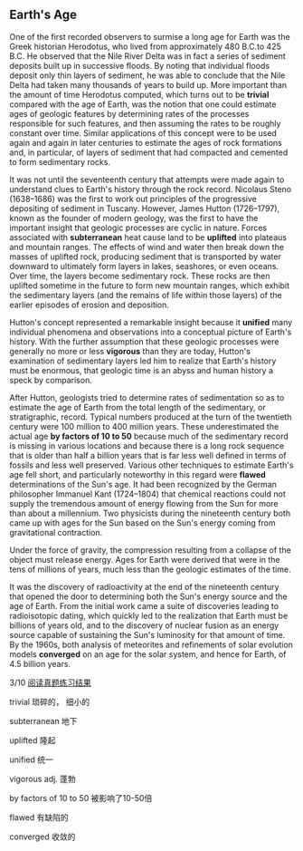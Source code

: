 ## Earth's Age

One of the first recorded observers to surmise a long age for Earth was the Greek historian Herodotus, who lived from approximately 480 B.C.to 425 B.C. He observed that the Nile River Delta was in fact a series of sediment deposits built up in successive floods. By noting that individual floods deposit only thin layers of sediment, he was able to conclude that the Nile Delta had taken many thousands of years to build up. More important than the amount of time Herodotus computed, which turns out to be **trivial** compared with the age of Earth, was the notion that one could estimate ages of geologic features by determining rates of the processes responsible for such features, and then assuming the rates to be roughly constant over time. Similar applications of this concept were to be used again and again in later centuries to estimate the ages of rock formations and, in particular, of layers of sediment that had compacted and cemented to form sedimentary rocks.

It was not until the seventeenth century that attempts were made again to understand clues to Earth's history through the rock record. Nicolaus Steno (1638–1686) was the first to work out principles of the progressive depositing of sediment in Tuscany. However, James Hutton (1726–1797), known as the founder of modern geology, was the first to have the important insight that geologic processes are cyclic in nature. Forces associated with **subterranean** heat cause land to be **uplifted** into plateaus and mountain ranges. The effects of wind and water then break down the masses of uplifted rock, producing sediment that is transported by water downward to ultimately form layers in lakes, seashores, or even oceans. Over time, the layers become sedimentary rock. These rocks are then uplifted sometime in the future to form new mountain ranges, which exhibit the sedimentary layers (and the remains of life within those layers) of the earlier episodes of erosion and deposition.

Hutton's concept represented a remarkable insight because it **unified** many individual phenomena and observations into a conceptual picture of Earth's history. With the further assumption that these geologic processes were generally no more or less **vigorous** than they are today, Hutton's examination of sedimentary layers led him to realize that Earth's history must be enormous, that geologic time is an abyss and human history a speck by comparison.

After Hutton, geologists tried to determine rates of sedimentation so as to estimate the age of Earth from the total length of the sedimentary, or stratigraphic, record. Typical numbers produced at the turn of the twentieth century were 100 million to 400 million years. These underestimated the actual age **by factors of 10 to 50** because much of the sedimentary record is missing in various locations and because there is a long rock sequence that is older than half a billion years that is far less well defined in terms of fossils and less well preserved. Various other techniques to estimate Earth's age fell short, and particularly noteworthy in this regard were **flawed** determinations of the Sun's age. It had been recognized by the German philosopher Immanuel Kant (1724–1804) that chemical reactions could not supply the tremendous amount of energy flowing from the Sun for more than about a millennium. Two physicists during the nineteenth century both came up with ages for the Sun based on the Sun's energy coming from gravitational contraction.

Under the force of gravity, the compression resulting from a collapse of the object must release energy. Ages for Earth were derived that were in the tens of millions of years, much less than the geologic estimates of the time.

It was the discovery of radioactivity at the end of the nineteenth century that opened the door to determining both the Sun's energy source and the age of Earth. From the initial work came a suite of discoveries leading to radioisotopic dating, which quickly led to the realization that Earth must be billions of years old, and to the discovery of nuclear fusion as an energy source capable of sustaining the Sun's luminosity for that amount of time. By the 1960s, both analysis of meteorites and refinements of solar evolution models **converged** on an age for the solar system, and hence for Earth, of 4.5 billion years.

3/10 [阅读真题练习结果](https://toefl.kmf.com/reading/result/166080410204631282)

trivial                              琐碎的， 细小的

subterranean                   地下

uplifted                            隆起

unified                             统一

vigorous                              adj. 蓬勃

by factors of 10 to 50                   被影响了10-50倍

flawed                                有缺陷的

converged                              收敛的
